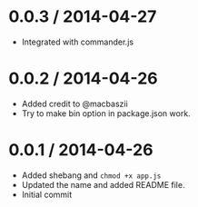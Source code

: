0.0.3 / 2014-04-27
==================
 * Integrated with commander.js

0.0.2 / 2014-04-26
==================
 * Added credit to @macbaszii
 * Try to make bin option in package.json work.

0.0.1 / 2014-04-26
==================

 * Added shebang and `chmod +x app.js`
 * Updated the name and added README file.
 * Initial commit
